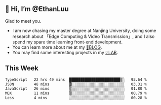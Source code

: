 ## 👋 Hi, I’m @EthanLuu

Glad to meet you.

- I am now chasing my master degree at Nanjing University, doing some research about 「Edge Computing & Video Transmission」, and I also spend my spare time learning front-end development.
- You can learn more about me at my [📝BLOG](https://blog.ethanloo.cn).
- You may find some interesting projects in my [💡LAB](https://lab.ethanloo.cn).

## This Week
<!--START_SECTION:waka-->

```txt
TypeScript   22 hrs 49 mins  ███████████████████████▒░   93.64 %
JSON         48 mins         ▓░░░░░░░░░░░░░░░░░░░░░░░░   03.31 %
JavaScript   26 mins         ▒░░░░░░░░░░░░░░░░░░░░░░░░   01.80 %
MDX          11 mins         ▒░░░░░░░░░░░░░░░░░░░░░░░░   00.79 %
Less         4 mins          ░░░░░░░░░░░░░░░░░░░░░░░░░   00.28 %
```

<!--END_SECTION:waka-->
